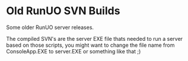 # Old RunUO SVN Builds
 Some older RunUO server releases.
 
 The compiled SVN's are the server EXE file thats needed to run a server based on those scripts, you might want to change the file name from ConsoleApp.EXE to server.EXE or something like that ;)
